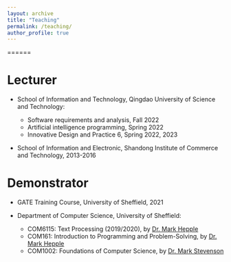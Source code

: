 ```yaml
---
layout: archive
title: "Teaching"
permalink: /teaching/
author_profile: true
---
```


======


Lecturer
======
* School of Information and Technology, Qingdao University of Science and Technology:
   - Software requirements and analysis, Fall 2022
   - Artificial intelligence programming, Spring 2022 
   - Innovative Design and Practice 6, Spring 2022, 2023
   
* School of Information and Electronic, Shandong Institute of Commerce and Technology, 2013-2016

Demonstrator
======
* GATE Training Course, University of Sheffield, 2021

* Department of Computer Science, University of Sheffield:
   - COM6115: Text Processing (2019/2020), by [Dr. Mark Hepple](http://staffwww.dcs.shef.ac.uk/people/M.Hepple/)
   - COM161: Introduction to Programming and Problem-Solving, by [Dr. Mark Hepple](http://staffwww.dcs.shef.ac.uk/people/M.Hepple/)
   - COM1002: Foundations of Computer Science, by [Dr. Mark Stevenson](http://staffwww.dcs.shef.ac.uk/people/M.Stevenson/teaching.html)
